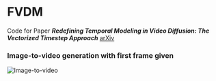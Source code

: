 # FVDM
Code for Paper **_Redefining Temporal Modeling in Video Diffusion: The Vectorized Timestep Approach_** [arXiv](https://arxiv.org/abs/2410.03160)

### Image-to-video generation with first frame given
![Image-to-video](https://github.com/Yaofang-Liu/FVDM/blob/00065ca48f1c1ca6f278f76bddded2a1156b3cdd/output_video_i2v.gif)
